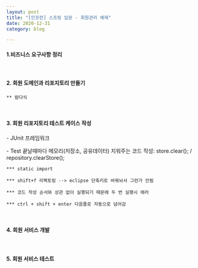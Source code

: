 ```yaml
---
layout: post
title: "[인프런] 스프링 입문 - 회원관리 예제"
date: 2020-12-31
category: blog

---
```


#### 1.비즈니스 요구사항 정리

<br>

#### 2. 회원 도메인과 리포지토리 만들기


```
** 람다식
```
<br>

#### 3. 회원 리포지토리 테스트 케이스 작성

\- JUnit 프레임워크

\- Test 끝날때마다 메모리(저장소, 공유데이터) 지워주는 코드 작성: store.clear();  / repository.clearStore();

```
*** static import

*** shift+f 리팩토링 --> eclipse 단축키로 바꿔놔서 그런가 안됨 

*** 코드 작성 순서와 상관 없이 실행되기 때문에 두 번 실행시 에러

*** ctrl + shift + enter 다음줄로 자동으로 넘어감
```
<br>

#### 4. 회원 서비스 개발

<br>

#### 5. 회원 서비스 테스트
